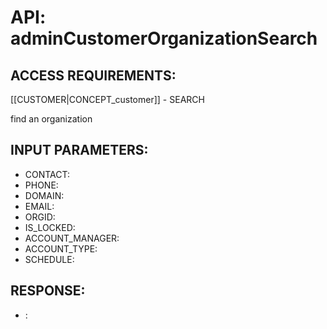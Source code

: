 # API: adminCustomerOrganizationSearch


## ACCESS REQUIREMENTS: ##
[[CUSTOMER|CONCEPT_customer]] - SEARCH


find an organization

## INPUT PARAMETERS: ##
  * CONTACT: 
  * PHONE: 
  * DOMAIN: 
  * EMAIL: 
  * ORGID: 
  * IS_LOCKED: 
  * ACCOUNT_MANAGER: 
  * ACCOUNT_TYPE: 
  * SCHEDULE: 

## RESPONSE: ##
  * : 
